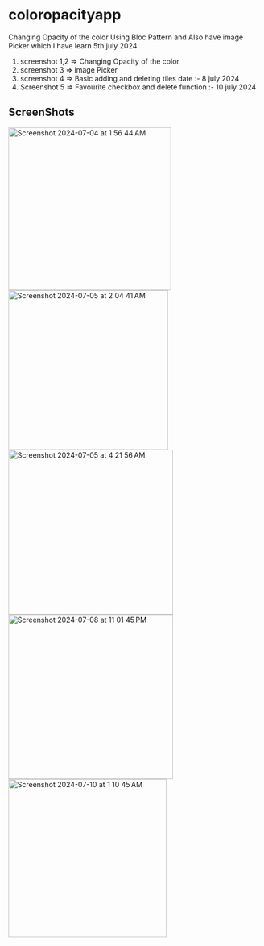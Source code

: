 # coloropacityapp

Changing Opacity of the color Using Bloc Pattern and Also have image Picker which I have learn 5th july 2024

1. screenshot 1,2 => Changing Opacity of the color
2. screenshot 3 => image Picker
3. screenshot 4 => Basic adding and deleting tiles date :- 8 july 2024
4. Screenshot 5 => Favourite checkbox and delete function :- 10 july 2024


## ScreenShots

<img width="323" alt="Screenshot 2024-07-04 at 1 56 44 AM" src="https://github.com/devpaurakh/Color-Opacity-Changing-App/assets/100192320/8ff22272-10fe-46e6-90b0-2a044a1beeb5">

<img width="317" alt="Screenshot 2024-07-05 at 2 04 41 AM" src="https://github.com/devpaurakh/Color-Opacity-Changing-App/assets/100192320/737d264a-7ee5-45e5-bf2a-1dec0a13cb20">

<img width="327" alt="Screenshot 2024-07-05 at 4 21 56 AM" src="https://github.com/devpaurakh/Color-Opacity-Changing-App/assets/100192320/39ff1719-550a-4505-8dc4-e5514e6b89d7">

<img width="327" alt="Screenshot 2024-07-08 at 11 01 45 PM" src="https://github.com/devpaurakh/Color-Opacity-Changing-App/assets/100192320/c7a32d5a-f4bf-4f1d-a953-3997b8c93583">

<img width="314" alt="Screenshot 2024-07-10 at 1 10 45 AM" src="https://github.com/devpaurakh/Color-Opacity-Changing-App/assets/100192320/06f052df-8f70-447d-ae58-be5f778b9c95">



